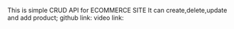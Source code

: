 This is simple CRUD API for ECOMMERCE SITE
It can create,delete,update and add product;
github link:
video link:
